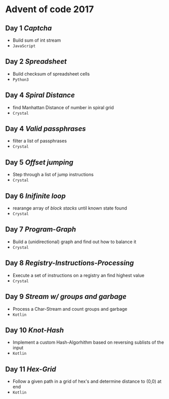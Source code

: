 # Advent of code 2017

## Day 1 *Captcha*

- Build sum of int stream 
- `JavaScript`

## Day 2 *Spreadsheet*

- Build checksum of spreadsheet cells
- `Python3`

## Day 4 *Spiral Distance*

- find Manhattan Distance of number in spiral grid
- `Crystal`

## Day 4 *Valid passphrases*

- filter a list of passphrases
- `Crystal`

## Day 5 *Offset jumping*

- Step through a list of jump instructions
- `Crystal`

## Day 6 *Inifinite loop*

- rearange array of *block stacks* until known state found
- `Crystal`

## Day 7 *Program-Graph*

- Build a (unidirectional) graph and find out how to balance it
- `Crystal`

## Day 8 *Registry-Instructions-Processing*

- Execute a set of instructions on a registry an find highest value
- `Crystal`

## Day 9 *Stream w/ groups and garbage*

- Process a Char-Stream and count groups and garbage
- `Kotlin`

## Day 10 *Knot-Hash*

- Implement a custom Hash-Algorhithm based on reversing sublists of the input
- `Kotlin`

## Day 11 *Hex-Grid*

- Follow a given path in a grid of hex's and determine distance to (0,0) at end
- `Kotlin`
